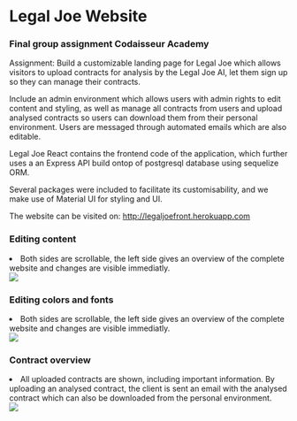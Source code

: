 <h1>Legal Joe Website</h1>
<h3>Final group assignment Codaisseur Academy</h3>

Assignment: 
Build a customizable landing page for Legal Joe which allows visitors to upload contracts for analysis by the Legal Joe AI, let them sign up so they can manage their contracts. 

Include an admin environment which allows users with admin rights to edit content and styling, as well as manage all contracts from users and upload analysed contracts so users can download them from their personal environment. Users are messaged through automated emails which are also editable. 

Legal Joe React contains the frontend code of the application, which further uses a an Express API build ontop of postgresql database using sequelize ORM.

Several packages were included to facilitate its customisability, and we make use of Material UI for styling and UI.

The website can be visited on: http://legaljoefront.herokuapp.com

<h3>Editing content</h3> 
<li>Both sides are scrollable, the left side gives an overview of the complete website and changes are visible immediatly.</li>

<img src="http://res.cloudinary.com/gorconsola/image/upload/v1512404296/Screen_Shot_2017-11-29_at_14.29.12_wpqhdz.png" />

<br>

<h3>Editing colors and fonts</h3>
<li>Both sides are scrollable, the left side gives an overview of the complete website and changes are visible immediatly.</li>

<img src="http://res.cloudinary.com/gorconsola/image/upload/v1512404296/Screen_Shot_2017-11-29_at_14.29.36_dtyj5u.png" />

<br>

<h3>Contract overview</h3>
<li>All uploaded contracts are shown, including important information. By uploading an analysed contract, the client is sent an email with the analysed contract which can also be downloaded from the personal environment.</li>

<img src="http://res.cloudinary.com/gorconsola/image/upload/v1512404295/Screen_Shot_2017-11-29_at_14.29.44_u0tm8n.png" />
